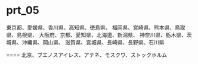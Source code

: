 prt_05
======
東京都、愛媛県、香川県、高知県、徳島県、
福岡県、宮崎県、熊本県、鳥取県、島根県、
大阪府、京都、愛知県、北海道、新潟県、
神奈川県、栃木県、茨城県、沖縄県、岡山県、
滋賀県、宮城県、長崎県、長野県、石川県

====
北京、ブエノスアイレス、アテネ、モスクワ、ストックホルム